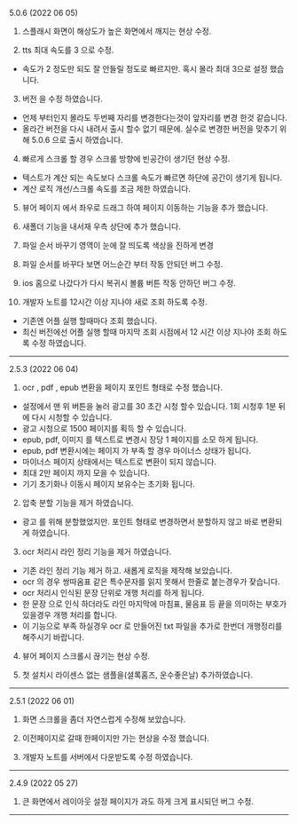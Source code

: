 
5.0.6 (2022 06 05)
1. 스플래시 화면이 해상도가 높은 화면에서 깨지는 현상 수정. 

2. tts 최대 속도를 3 으로 수정. 
  - 속도가 2 정도만 되도 잘 안들릴 정도로 빠르지만. 혹시 몰라 최대 3으로 설정 했습니다. 

3. 버전 을 수정 하였습니다. 
  - 언제 부터인지 몰라도 두번째 자리를 변경한다는것이 앞자리를 변경 한것 같습니다.
  - 올라간 버전을 다시 내려서 출시 할수 없기 때문에. 실수로 변경한 버전을 맞추기 위해 5.0.6 으로 출시 하였습니다. 

4. 빠르게 스크롤 할 경우 스크롤 방향에 빈공간이 생기던 현상 수정. 
  - 텍스트가 계산 되는 속도보다 스크롤 속도가 빠르면 하단에 공간이 생기게 됩니다. 
  - 계산 로직 개선/스크롤 속도를 조금 제한 하였습니다. 

5. 뷰어 페이지 에서 좌우로 드래그 하여 페이지 이동하는 기능을 추가 했습니다. 

6. 새폴더 기능을 내서재 우측 상단에 추가 했습니다. 

7. 파일 순서 바꾸기 영역이 눈에 잘 띄도록 색상을 진하게 변경 

8. 파일 순서를 바꾸다 보면 어느순간 부터 작동 안되던 버그 수정. 

9. ios 홈으로 나갔다가 다시 복귀시 볼륨 버튼 작동 안하던 버그 수정. 

10. 개발자 노트를 12시간 이상 지나야 새로 조회 하도록 수정. 
  - 기존엔 어플 실행 할때마다 조회 했습니다. 
  - 최신 버전에선 어플 실행 할때 마지막 조회 시점에서 12 시간 이상 지나야 조회 하도록 수정 하였습니다. 
---
2.5.3 (2022 06 04)

1. ocr , pdf , epub 변환을 페이지 포인트 형태로 수정 했습니다. 
  - 설정에서 맨 위 버튼을 눌러 광고를 30 초간 시청 할수 있습니다. 1회 시청후 1분 뒤에 다시 시청할 수 있습니다. 
  - 광고 시청으로 1500 페이지를 획득 할 수 있습니다. 
  - epub, pdf, 이미지 를 텍스트로 변경시 장당 1 페이지를 소모 하게 됩니다. 
  - epub, pdf 변환시에는 페이지 가 부족 할 경우 마이너스 상태가 됩니다. 
  - 마이너스 페이지 상태에서는 텍스트로 변환이 되지 않습니다. 
  - 최대 2만 페이지 까지 모을 수 있습니다. 
  - 기기 초기화나 이동시 페이지 보유수는 초기화 됩니다.
  
2. 압축 분할 기능을 제거 하였습니다. 
  - 광고 를 위해 분할했었지만. 포인트 형태로 변경하면서 분할하지 않고 바로 변환되게 하였습니다. 

3. ocr 처리시 라인 정리 기능을 제거 하였습니다.  
  - 기존 라인 정리 기능 제거 하고. 새롭게 로직을 제작해 보았습니다. 
  - ocr 의 경우 쌍따옴표 같은 특수문자를 읽지 못해서 한줄로 붙는경우가 잦습니다. 
  - ocr 처리시 인식된 문장 단위로 개행 처리를 하게 됩니다. 
  - 한 문장 으로 인식 하더라도 라인 마지막에 마침표, 물음표 등 끝을 의미하는 부호가 있을경우 개행 처리를 합니다. 
  - 이 기능으로 부족 하실경우 ocr 로 만들어진 txt 파일을 추가로 한번더 개행정리를 해주시기 바랍니다.

4. 뷰어 페이지 스크롤시 끊기는 현상 수정. 
 
5. 첫 설치시 라이센스 없는 샘플을(셜록홈즈, 운수좋은날) 추가하였습니다. 


---
2.5.1 (2022 06 01)

1. 화면 스크롤을 좀더 자연스럽게 수정해 보았습니다. 

2. 이전페이지로 갈때 한페이지만 가는 현상을 수정 했습니다. 

3. 개발자 노트를 서버에서 다운받도록 수정 하였습니다. 


---
2.4.9 (2022 05 27)

1. 큰 화면에서 레이아웃 설정 페이지가 과도 하게 크게 표시되던 버그 수정. 

---


